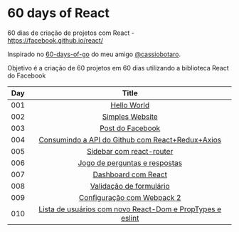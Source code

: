 # 60 days of React
60 dias de criação de projetos com React - https://facebook.github.io/react/

Inspirado no [60-days-of-go](https://github.com/cassiobotaro/60-days-of-go) do meu amigo [@cassiobotaro](https://twitter.com/cassiobotaro).

Objetivo é a criação de 60 projetos em 60 dias utilizando a biblioteca React do Facebook

| Day | Title      |
| --- |:----------:|
| 001 | [Hello World](day01/)|
| 002 | [Simples Website](day02/)|
| 003 | [Post do Facebook](day03/)|
| 004 | [Consumindo a API do Github com React+Redux+Axios](day04/)|
| 005 | [Sidebar com react-router](day05/)|
| 006 | [Jogo de perguntas e respostas](day06/)|
| 007 | [Dashboard com React](day07/)|
| 008 | [Validação de formulário](day08/)|
| 009 | [Configuração com Webpack 2](day09/)|
| 010 | [Lista de usuários com novo React-Dom e PropTypes e eslint](day10/)|
